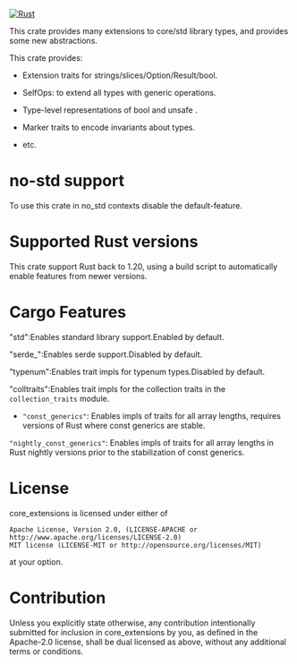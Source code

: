 [![Rust](https://github.com/rodrimati1992/core_extensions/workflows/Rust/badge.svg)](https://github.com/rodrimati1992/core_extensions/actions)

This crate provides many extensions to core/std library types,
and provides some new abstractions.

This crate provides:

- Extension traits for strings/slices/Option/Result/bool.

- SelfOps: to extend all types with generic operations.

- Type-level representations of bool and unsafe  .

- Marker traits to encode invariants about types.

- etc.


# no-std support

To use this crate in no_std contexts disable the default-feature.

# Supported Rust versions

This crate support Rust back to 1.20,
using a build script to automatically enable features from newer versions.

# Cargo Features

"std":Enables standard library support.Enabled by default.

"serde_":Enables serde support.Disabled by default.

"typenum":Enables trait impls for typenum types.Disabled by default.

"colltraits":Enables trait impls for the collection traits in the `collection_traits` module.

- `"const_generics"`: Enables impls of traits for all array lengths, requires versions of Rust where const generics are stable.

`"nightly_const_generics"`: Enables impls of traits for all array lengths in Rust nightly versions prior to the stabilization of const generics.

# License

core_extensions is licensed under either of

    Apache License, Version 2.0, (LICENSE-APACHE or http://www.apache.org/licenses/LICENSE-2.0)
    MIT license (LICENSE-MIT or http://opensource.org/licenses/MIT)

at your option.

# Contribution

Unless you explicitly state otherwise, any contribution intentionally submitted for inclusion in core_extensions by you, as defined in the Apache-2.0 license, shall be dual licensed as above, without any additional terms or conditions.
